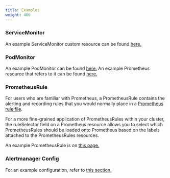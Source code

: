 ```yaml
---
title: Examples
weight: 400
---
```


### ServiceMonitor

An example ServiceMonitor custom resource can be found [here.](https://github.com/prometheus-operator/prometheus-operator/blob/master/example/prometheus-operator-crd/monitoring.coreos.com_servicemonitors.yaml) 

### PodMonitor

An example PodMonitor can be found [here.](https://github.com/prometheus-operator/prometheus-operator/blob/master/example/user-guides/getting-started/example-app-pod-monitor.yaml) An example Prometheus resource that refers to it can be found [here.](https://github.com/prometheus-operator/prometheus-operator/blob/master/example/user-guides/getting-started/prometheus-pod-monitor.yaml)

### PrometheusRule

For users who are familiar with Prometheus, a PrometheusRule contains the alerting and recording rules that you would normally place in a [Prometheus rule file](https://prometheus.io/docs/prometheus/latest/configuration/recording_rules/).

For a more fine-grained application of PrometheusRules within your cluster, the ruleSelector field on a Prometheus resource allows you to select which PrometheusRules should be loaded onto Prometheus based on the labels attached to the PrometheusRules resources.

An example PrometheusRule is on [this page.](https://github.com/prometheus-operator/prometheus-operator/blob/master/Documentation/user-guides/alerting.md)

### Alertmanager Config

For an example configuration, refer to [this section.](./alertmanager/#example-alertmanager-config)